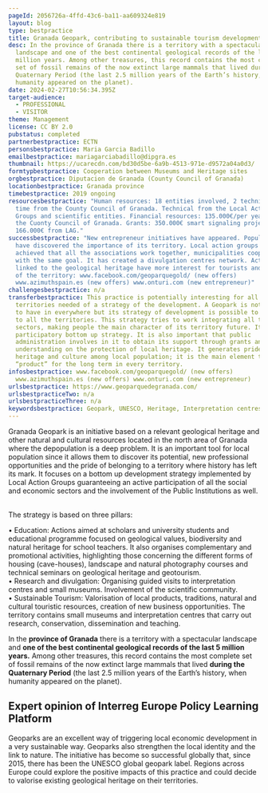 ```yaml
---
pageId: 2056726a-4ffd-43c6-ba11-aa609324e819
layout: blog
type: bestpractice
title: Granada Geopark, contributing to sustainable tourism development
desc: In the province of Granada there is a territory with a spectacular
  landscape and one of the best continental geological records of the last 5
  million years. Among other treasures, this record contains the most complete
  set of fossil remains of the now extinct large mammals that lived during the
  Quaternary Period (the last 2.5 million years of the Earth’s history, when
  humanity appeared on the planet).
date: 2024-02-27T10:56:34.395Z
target-audience:
  - PROFESSIONAL
  - VISITOR
theme: Management
license: CC BY 2.0
pubstatus: completed
partnerbestpractice: ECTN
personsbestpractice: Maria Garcia Badillo
emailbestpractice: mariagarciabadillo@dipgra.es
thumbnail: https://ucarecdn.com/bd30d5be-6a9b-4513-971e-d9572a04a0d3/
formtypbestpractice: Cooperation between Museums and Heritage sites
orgbestpractice: Diputacion de Granada (County Council of Granada)
locationbestpractice: Granada province
timebestpractice: 2019 ongoing
resourcesbestpractice: "Human resources: 18 entities involved, 2 technical full
  time from the County Council of Granada. Technical from the Local Action
  Groups and scientific entities. Financial resources: 135.000€/per year from
  the Cuonty Council of Granada. Grants: 350.000€ smart signaling project;
  166.000€ from LAG."
successbestpractice: "New entrepreneur initiatives have appeared. Population
  have discovered the importance of its territory. Local action groups have
  achieved that all the associations work together, municipalities cooperate
  with the same goal. It has created a divulgation centres network. Activities
  linked to the geological heritage have more interest for tourists and visitors
  of the territory: www.facebook.com/geoparquegold/ (new offers)
  www.azimuthspain.es (new offers) www.onturi.com (new entrepreneur)"
challengesbestpractice: n/a
transferbestpractice: This practice is potentially interesting for all the
  territories needed of a strategy of the development. A Geopark is not possible
  to have in everywhere but its strategy of development is possible to transfer
  to all the territories. This strategy tries to work integrating all the
  sectors, making people the main character of its territory future. It is a
  participatory bottom up strategy. It is also important that public
  administration involves in it to obtain its support through grants and its
  understanding on the protection of local heritage. It generates pride of its
  heritage and culture among local population; it is the main element to build a
  “product” for the long term in every territory.
infosbestpractice: www.facebook.com/geoparquegold/ (new offers)
  www.azimuthspain.es (new offers) www.onturi.com (new entrepreneur)
urlsbestpractice: https://www.geoparquedegranada.com/
urlsbestpracticeTwo: n/a
urlsbestpracticeThree: n/a
keywordsbestpractice: Geopark, UNESCO, Heritage, Interpretation centres
---
```

Granada Geopark is an initiative based on a relevant geological heritage and other natural and cultural resources located in the north area of Granada where the depopulation is a deep problem. It is an important tool for local population since it allows them to discover its potential, new professional opportunities and the pride of belonging to a territory where history has left its mark. It focuses on a bottom up development strategy implemented by Local Action Groups guaranteeing an active participation of all the social and economic sectors and the involvement of the Public Institutions as well.

\
The strategy is based on three pillars:

• Education: Actions aimed at scholars and university students and educational programme focused on geological values, biodiversity and natural heritage for school teachers. It also organises complementary and promotional activities, highlighting those concerning the different forms of housing (cave-houses), landscape and natural photography courses and technical seminars on geological heritage and geotourism.\
• Research and divulgation: Organising guided visits to interpretation centres and small museums. Involvement of the scientific community.\
• Sustainable Tourism: Valorisation of local products, traditions, natural and cultural touristic resources, creation of new business opportunities. The territory contains small museums and interpretation centres that carry out research, conservation, dissemination and teaching.



In the **province of Granada** there is a territory with a spectacular landscape and **one of the best continental geological records of the last 5 million years.** Among other treasures, this record contains the most complete set of fossil remains of the now extinct large mammals that lived **during the Quaternary Period** (the last 2.5 million years of the Earth’s history, when humanity appeared on the planet).



## Expert opinion of Interreg Europe Policy Learning Platform

Geoparks are an excellent way of triggering local economic development in a very sustainable way. Geoparks also strengthen the local identity and the link to nature. The initiative has become so successful globally that, since 2015, there has been the UNESCO global geopark label. Regions across Europe could explore the positive impacts of this practice and could decide to valorise existing geological heritage on their territories.